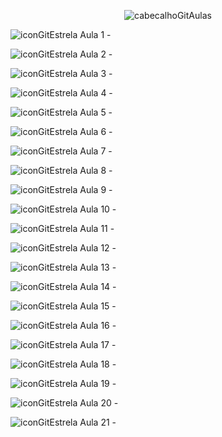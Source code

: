 <div align="center">

![cabecalhoGitAulas](https://github.com/user-attachments/assets/82181798-e8bb-4d67-96e7-68eca1d87101)

</div>

![iconGitEstrela](https://github.com/user-attachments/assets/d43926f1-a0fd-41d3-a971-677d4ebecc21) Aula 1 -

![iconGitEstrela](https://github.com/user-attachments/assets/d43926f1-a0fd-41d3-a971-677d4ebecc21) Aula 2 - 

![iconGitEstrela](https://github.com/user-attachments/assets/d43926f1-a0fd-41d3-a971-677d4ebecc21) Aula 3 - 

![iconGitEstrela](https://github.com/user-attachments/assets/d43926f1-a0fd-41d3-a971-677d4ebecc21) Aula 4 - 

![iconGitEstrela](https://github.com/user-attachments/assets/d43926f1-a0fd-41d3-a971-677d4ebecc21) Aula 5 - 

![iconGitEstrela](https://github.com/user-attachments/assets/d43926f1-a0fd-41d3-a971-677d4ebecc21) Aula 6 - 

![iconGitEstrela](https://github.com/user-attachments/assets/d43926f1-a0fd-41d3-a971-677d4ebecc21) Aula 7 - 

![iconGitEstrela](https://github.com/user-attachments/assets/d43926f1-a0fd-41d3-a971-677d4ebecc21) Aula 8 - 

![iconGitEstrela](https://github.com/user-attachments/assets/d43926f1-a0fd-41d3-a971-677d4ebecc21) Aula 9 -

![iconGitEstrela](https://github.com/user-attachments/assets/d43926f1-a0fd-41d3-a971-677d4ebecc21) Aula 10 - 

![iconGitEstrela](https://github.com/user-attachments/assets/d43926f1-a0fd-41d3-a971-677d4ebecc21) Aula 11 - 

![iconGitEstrela](https://github.com/user-attachments/assets/d43926f1-a0fd-41d3-a971-677d4ebecc21) Aula 12 - 

![iconGitEstrela](https://github.com/user-attachments/assets/d43926f1-a0fd-41d3-a971-677d4ebecc21) Aula 13 - 

![iconGitEstrela](https://github.com/user-attachments/assets/d43926f1-a0fd-41d3-a971-677d4ebecc21) Aula 14 - 

![iconGitEstrela](https://github.com/user-attachments/assets/d43926f1-a0fd-41d3-a971-677d4ebecc21) Aula 15 - 

![iconGitEstrela](https://github.com/user-attachments/assets/d43926f1-a0fd-41d3-a971-677d4ebecc21) Aula 16 - 

![iconGitEstrela](https://github.com/user-attachments/assets/d43926f1-a0fd-41d3-a971-677d4ebecc21) Aula 17 -

![iconGitEstrela](https://github.com/user-attachments/assets/d43926f1-a0fd-41d3-a971-677d4ebecc21) Aula 18 - 

![iconGitEstrela](https://github.com/user-attachments/assets/d43926f1-a0fd-41d3-a971-677d4ebecc21) Aula 19 - 

![iconGitEstrela](https://github.com/user-attachments/assets/d43926f1-a0fd-41d3-a971-677d4ebecc21) Aula 20 -

![iconGitEstrela](https://github.com/user-attachments/assets/d43926f1-a0fd-41d3-a971-677d4ebecc21) Aula 21 - 
